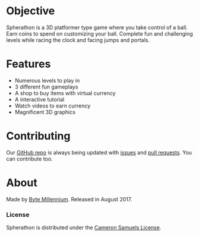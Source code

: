 # Objective
Spherathon is a 3D platformer type game where you take control of a ball. Earn coins to spend on customizing your ball. Complete fun and challenging levels while racing the clock and facing jumps and portals.

# Features
- Numerous levels to play in
- 3 different fun gameplays
- A shop to buy items with virtual currency
- A interactive tutorial
- Watch videos to earn currency
- Magnificent 3D graphics

# Contributing
Our [GitHub repo](https://git.io/v5oGR) is always being updated with [issues](https://git.io/v5oc6) and [pull requests](https://git.io/v5ocP). You can contribute too.

# About
Made by [Byte Millennium](https://bytemillennium.tk). Released in August 2017.

### License
Spherathon is distributed under the [Cameron Samuels License](https://git.io/v5ocb).
